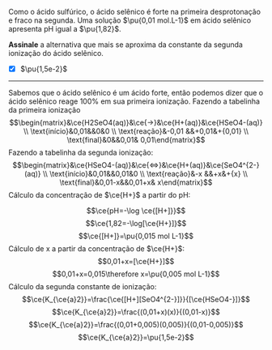 Como o ácido sulfúrico, o ácido selênico é forte na primeira desprotonação e fraco na segunda. Uma solução $\pu{0,01 mol.L-1}$ em ácido selênico apresenta pH igual a $\pu{1,82}$.

**Assinale** a alternativa que mais se aproxima da constante da segunda ionização do ácido selênico.

- [x] $\pu{1,5e-2}$

---

Sabemos que o ácido selênico é um ácido forte, então podemos dizer que o ácido selênico reage 100% em sua primeira ionização.
Fazendo a tabelinha da primeira ionização
$$\begin{matrix}&\ce{H2SeO4(aq)}&\ce{->}&\ce{H+(aq)}&\ce{HSeO4-(aq)} \\ \text{início}&0,01&&0&0 \\ \text{reação}&-0,01 &&+0,01&+{0,01}  \\ \text{final}&0&&0,01& 0,01\end{matrix}$$
Fazendo a tabelinha da segunda ionização:
$$\begin{matrix}&\ce{HSeO4-(aq)}&\ce{<=>}&\ce{H+(aq)}&\ce{SeO4^{2-}(aq)} \\ \text{início}&0,01&&0,01&0 \\ \text{reação}&-x &&+x&+{x}  \\ \text{final}&0,01-x&&0,01+x& x\end{matrix}$$
Cálculo da concentração de $\ce{H+}$ a partir do pH:

$$\ce{pH=-\log \ce{[H+]}}$$
$$\ce{1,82=-\log[\ce{H+}]}$$
$$\ce{[H+]}=\pu{0,015 mol L-1}$$
Cálculo de x a partir da concentração de $\ce{H+}$:
$$0,01+x=[\ce{H+}]$$
$$0,01+x=0,015\therefore x=\pu{0,005 mol L-1}$$
Cálculo da segunda constante de ionização:
$$\ce{K_{\ce{a}2}}=\frac{\ce{[H+][SeO4^{2-}]}}{[\ce{HSeO4-}]}$$
$$\ce{K_{\ce{a}2}}=\frac{(0,01+x)(x)}{(0,01-x)}$$
$$\ce{K_{\ce{a}2}}=\frac{(0,01+0,005)(0,005)}{(0,01-0,005)}$$
$$\ce{K_{\ce{a}2}}=\pu{1,5e-2}$$
